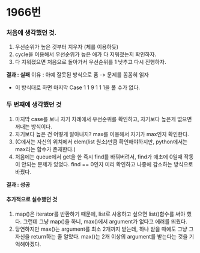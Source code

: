 # 1966번

### 처음에 생각했던 것.
1. 우선순위가 높은 것부터 지우자 (체를 이용하듯)
2. cycle을 이용해서 우선순위가 높은 애가 다 지워졌는지 확인하자.
3. 다 지워졌으면 처음으로 돌아가서 우선순위를 1 낮추고 다시 진행하자.

**결과 : 실패**
이유 : 아예 잘못된 방식으로 품 -> 문제를 꼼꼼히 읽자 
* 이 방식대로 하면 마지막 Case 1 1 9 1 1 1을 풀 수가 없다.

### 두 번째에 생각했던 것
1. 마지막 case를 보니 자기 차례에서 우선순위를 확인하고, 자기보다 높은게 없으면 꺼내는 방식이다.
2. 자기보다 높은 건 어떻게 알아내지? max를 이용해서 자기가 max인지 확인한다. 
3. (C에서는 자신의 위치에서 elem(list 원소)만큼 확인해야하지만, python에서는 max라는 함수가 존재한다.)
4. 처음에는 queue에서 get을 한 즉시 find를 바꿔버려서, find가 애초에 0일때 작동이 안되는 문제가 있었다. find == 0인지 미리 확인하고 나중에 감소하는 방식으로 바꿨다.

**결과 : 성공**

#### 추가적으로 실수했던 것
1. map()은 iterator를 반환하기 때문에, list로 사용하고 싶으면 list()함수를 써야 했다. 그런데 그냥 map()을 하니, max()에서 argument가 없다고 에러를 띄웠다.
2. 당연하지만 max()는 argument를 최소 2개까지 받는데, 하나 받을 때에도 그냥 그 자신을 return하는 줄 알았다. max()는 2개 이상의 argument를 받는다는 것을 기억해야겠다.